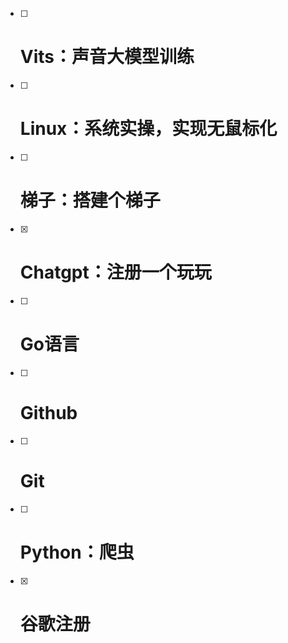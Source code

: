 - [ ] # Vits：声音大模型训练

- [ ] # Linux：系统实操，实现无鼠标化

- [ ] # 梯子：搭建个梯子

- [x] # Chatgpt：注册一个玩玩

- [ ] # Go语言

- [ ] # Github

- [ ] # Git







- [ ] # Python：爬虫

- [x] # 谷歌注册